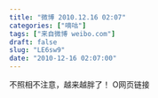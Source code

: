 ```yaml
---
title: "微博 2010.12.16 02:07"
categories: ["嘀咕"]
tags: ["来自微博 weibo.com"]
draft: false
slug: "LE6sw9"
date: "2010-12-16 02:07:00"
---
```


<p>不照相不注意，越来越胖了！ O网页链接 ​​​​</p>
